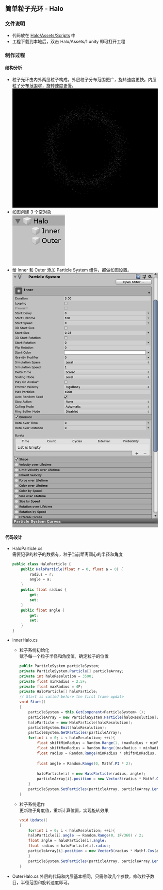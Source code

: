 ## 简单粒子光环 - Halo

### 文件说明

- 代码放在 [Halo/Assets/Scripts](https://github.com/guojj33/Unity3DLearning/tree/master/HW8/Halo/Assets/scripts) 中
- 工程下载到本地后，双击 Halo/Assets/1.unity 即可打开工程

### 制作过程

#### 结构分析  
- 粒子光环由内外两层粒子构成。外层粒子分布范围更广，旋转速度更快。内层粒子分布范围窄，旋转速度更慢。  
![](assets/halo.gif)
- 如图创建 3 个空对象  
![](assets/halo.PNG)
- 给 Inner 和 Outer 添加 Particle System 组件，都做如图设置。  
![](assets/particle.PNG)

#### 代码设计
- HaloParticle.cs  
    需要记录的粒子的数据有，粒子当前距离圆心的半径和角度  
    ```C#
    public class HaloParticle {
        public HaloParticle(float r = 0, float a = 0) {
            radius = r;
            angle = a;
        }
        public float radius {
            get;
            set;
        }
        public float angle {
            get;
            set;
        }
    }
    ```
- InnerHalo.cs  
    - 粒子系统初始化  
    赋予每一个粒子半径和角度值，确定粒子的位置  

        ```C#
        public ParticleSystem particleSystem;
        private ParticleSystem.Particle[] particleArray;
        private int haloResolution = 3500;
        private float minRadius = 2.5F;
        private float maxRadius = 4F;
        private HaloParticle[] haloParticle;
        // Start is called before the first frame update
        void Start()
        {
            particleSystem = this.GetComponent<ParticleSystem> ();
            particleArray = new ParticleSystem.Particle[haloResolution];
            haloParticle = new HaloParticle[haloResolution];
            particleSystem.Emit(haloResolution);
            particleSystem.GetParticles(particleArray);
            for(int i = 0; i < haloResolution; ++i){
                float shiftMinRadius = Random.Range(1, (maxRadius + minRadius) / 2 / minRadius);
                float shiftMaxRadius = Random.Range((maxRadius + minRadius) / 2 / maxRadius, 1);
                float radius = Random.Range(minRadius * shiftMinRadius, maxRadius * shiftMaxRadius);

                float angle = Random.Range(0, Mathf.PI * 2);

                haloParticle[i] = new HaloParticle(radius, angle);
                particleArray[i].position = new Vector3(radius * Mathf.Cos(angle), radius * Mathf.Sin(angle), 0);
            }
            particleSystem.SetParticles(particleArray, particleArray.Length);
        }
        ```
    - 粒子系统运作  
    更新粒子角度值，重新计算位置，实现旋转效果  
    
        ```C#
        void Update()
        {
            for(int i = 0; i < haloResolution; ++i){
            haloParticle[i].angle -= Random.Range(0, 1F/360) / 2;
            float angle = haloParticle[i].angle;
            float radius = haloParticle[i].radius;
            particleArray[i].position = new Vector3(radius * Mathf.Cos(angle), radius * Mathf.Sin(angle), 0);
            }
            particleSystem.SetParticles(particleArray, particleArray.Length);
        }
        ```
- OuterHalo.cs
外层的代码和内层基本相同，只需修改几个参数，修改粒子数目，半径范围和旋转速度即可。